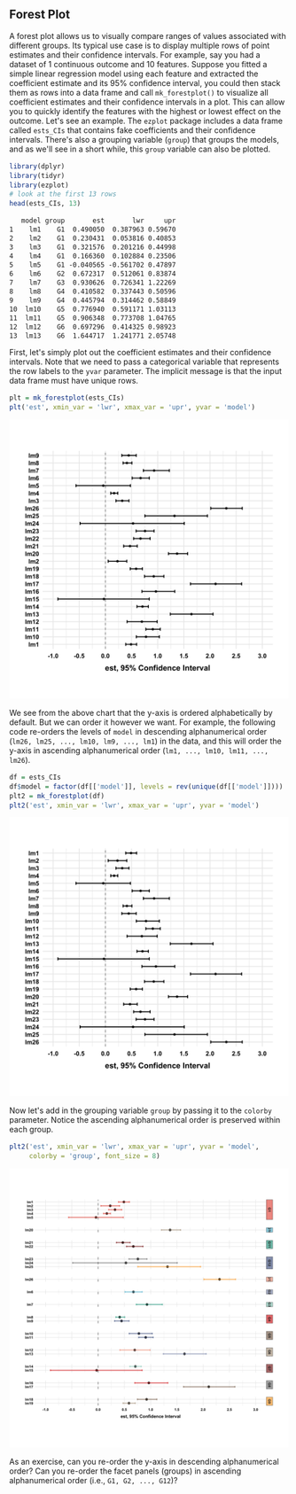 ## Forest Plot

A forest plot allows us to visually compare ranges of values associated with different groups. Its typical use case is to display multiple rows of point estimates and their confidence intervals. For example, say you had a dataset of 1 continuous outcome and 10 features. Suppose you fitted a simple linear regression model using each feature and extracted the coefficient estimate and its 95% confidence interval, you could then stack them as rows into a data frame and call `mk_forestplot()` to visualize all coefficient estimates and their confidence intervals in a plot. This can allow you to quickly identify the features with the highest or lowest effect on the outcome. Let's see an example. The `ezplot` package includes a data frame called `ests_CIs` that contains fake coefficients and their confidence intervals. There's also a grouping variable (`group`) that groups the models, and as we'll see in a short while, this `group` variable can also be plotted.

```r
library(dplyr)
library(tidyr)
library(ezplot)
# look at the first 13 rows
head(ests_CIs, 13)
```

```
   model group       est       lwr     upr
1    lm1    G1  0.490050  0.387963 0.59670
2    lm2    G1  0.230431  0.053816 0.40853
3    lm3    G1  0.321576  0.201216 0.44998
4    lm4    G1  0.166360  0.102884 0.23506
5    lm5    G1 -0.040565 -0.561702 0.47897
6    lm6    G2  0.672317  0.512061 0.83874
7    lm7    G3  0.930626  0.726341 1.22269
8    lm8    G4  0.410582  0.337443 0.50596
9    lm9    G4  0.445794  0.314462 0.58849
10  lm10    G5  0.776940  0.591171 1.03113
11  lm11    G5  0.906348  0.773708 1.04765
12  lm12    G6  0.697296  0.414325 0.98923
13  lm13    G6  1.644717  1.241771 2.05748
```

First, let's simply plot out the coefficient estimates and their confidence intervals. Note that we need to pass a categorical variable that represents the row labels to the `yvar` parameter. The implicit message is that the input data frame must have unique rows. 

```r
plt = mk_forestplot(ests_CIs)
plt('est', xmin_var = 'lwr', xmax_var = 'upr', yvar = 'model')
```

![Effect Size Estimates and Uncertainties](images/forestplot1-1.png)

We see from the above chart that the y-axis is ordered alphabetically by default. But we can order it however we want. For example, the following code re-orders the levels of `model` in descending alphanumerical order (`lm26, lm25, ..., lm10, lm9, ..., lm1`) in the data, and this will order the y-axis in ascending alphanumerical order (`lm1, ..., lm10, lm11, ..., lm26`).

```r
df = ests_CIs
df$model = factor(df[['model']], levels = rev(unique(df[['model']])))
plt2 = mk_forestplot(df)
plt2('est', xmin_var = 'lwr', xmax_var = 'upr', yvar = 'model')
```

![Y-axis in Ascending Alphanumerical Order](images/forestplot2-1.png)

Now let's add in the grouping variable `group` by passing it to the `colorby` parameter. Notice the ascending alphanumerical order is preserved within each group.

```r
plt2('est', xmin_var = 'lwr', xmax_var = 'upr', yvar = 'model', 
     colorby = 'group', font_size = 8)
```

![Colored by Group](images/forestplot3-1.png)

As an exercise, can you re-order the y-axis in descending alphanumerical order? Can you re-order the facet panels (groups) in ascending alphanumerical order (i.e., `G1, G2, ..., G12`)?
